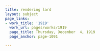 ```yaml
---
title: rendering lard
layout: subject
page_links:
- work_title: '1919'
  work_url: pages/works/1919
  page_title: Thursday, December  4, 1919
  page_anchor: page-1091

---
```

